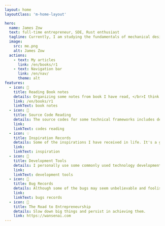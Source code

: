```yaml
---
layout: home
layoutClass: 'm-home-layout'

hero:
  name: James Zow
  text: full-time entrepreneur, SDE, Rust enthusiast
  tagline: Currently, I am studying the fundamentals of mechanical design, including sensor detection and actuators, deep learning (CV direction), Neural networks, embedded system design, and microcontroller interfaces.
  image:
    src: me.png
    alt: James Zow
  actions:
    - text: My articles
      link: /en/books/r1
    - text: Navigation bar
      link: /en/nav/
      theme: alt
features:
  - icon: 📖
    title: Reading Book notes
    details: Organizing some notes from book I have read, </br>I think it's a pleasure to flip through them in my spare time.
    link: /en/books/r1
    linkText: book notes
  - icon: 📘
    title: Source Code Reading
    details: The source codes for some technical frameworks includes design patterns, principles, and some interesting implementation details.
    link:
    linkText: codes reading
  - icon: 💡
    title: Inspiration Records
    details: Some of the inspirations I have received in life. It's a good ideas to record them.
    link:
    linkText: inspiration
  - icon: 🧰
    title: Development Tools
    details: I personally use some commonly used technology development tools. If you want to try them out, you can click to read and take a look.
    link:
    linkText: development tools
  - icon: 🐞
    title: Bug Records
    details: Although some of the bugs may seem unbelievable and foolish, it prevents me from making the same mistakes frequently
    link:
    linkText: bugs records
  - icon: 💯
    title: The Road to Entrepreneurship
    details: Slow down big things and persist in achieving them.
    link: https://wansenai.com
---
```


<style>
/*爱的魔力转圈圈*/
.m-home-layout .image-src:hover {
  transform: translate(-50%, -50%) rotate(666turn);
  transition: transform 59s 1s cubic-bezier(0.3, 0, 0.8, 1);
}

.m-home-layout .details small {
  opacity: 0.8;
}

.m-home-layout .bottom-small {
  display: block;
  margin-top: 2em;
  text-align: right;
}
</style>

